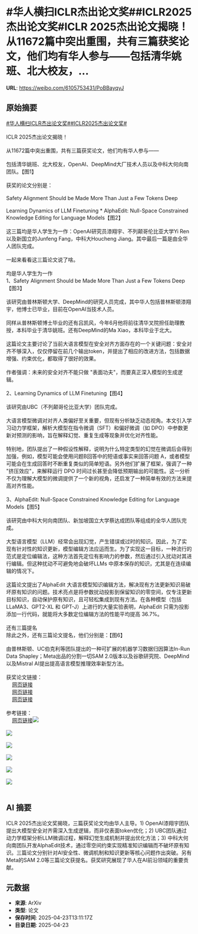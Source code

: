 # #华人横扫ICLR杰出论文奖##ICLR2025杰出论文奖#ICLR 2025杰出论文揭晓！从11672篇中突出重围，共有三篇获奖论文，他们均有华人参与——包括清华姚班、北大校友，...

**URL**: https://weibo.com/6105753431/PoBBayqyJ

## 原始摘要

<a href="https://m.weibo.cn/search?containerid=231522type%3D1%26t%3D10%26q%3D%23%E5%8D%8E%E4%BA%BA%E6%A8%AA%E6%89%ABICLR%E6%9D%B0%E5%87%BA%E8%AE%BA%E6%96%87%E5%A5%96%23&amp;extparam=%23%E5%8D%8E%E4%BA%BA%E6%A8%AA%E6%89%ABICLR%E6%9D%B0%E5%87%BA%E8%AE%BA%E6%96%87%E5%A5%96%23" data-hide=""><span class="surl-text">#华人横扫ICLR杰出论文奖#</span></a><a href="https://m.weibo.cn/search?containerid=231522type%3D1%26t%3D10%26q%3D%23ICLR2025%E6%9D%B0%E5%87%BA%E8%AE%BA%E6%96%87%E5%A5%96%23&amp;extparam=%23ICLR2025%E6%9D%B0%E5%87%BA%E8%AE%BA%E6%96%87%E5%A5%96%23" data-hide=""><span class="surl-text">#ICLR2025杰出论文奖#</span></a><br><br>ICLR 2025杰出论文揭晓！<br><br>从11672篇中突出重围，共有三篇获奖论文，他们均有华人参与——<br><br>包括清华姚班、北大校友，OpenAI、DeepMind大厂技术人员以及中科大何向南团队。【图1】<br><br>获奖的论文分别是：<br><br>Safety Alignment Should be Made More Than Just a Few Tokens Deep<br><br>Learning Dynamics of LLM Finetuning * AlphaEdit: Null-Space Constrained Knowledge Editing for Language Models【图2】<br><br>这三篇均是华人学生为一作：OpenAI研究员漆翔宇、不列颠哥伦比亚大学Yi Ren以及新国立的Junfeng Fang，中科大Houcheng Jiang。其中最后一篇是由全华人团队完成。<br><br>一起来看看这三篇论文说了啥。<br><br>均是华人学生为一作  <br>1、Safety Alignment Should be Made More Than Just a Few Tokens Deep【图3】<br><br>该研究由普林斯顿大学、DeepMind的研究人员完成，其中华人包括普林斯顿漆翔宇，他博士已毕业，目前在OpenAI当技术人员。<br><br>同样从普林斯顿博士毕业的还有吕凯风，今年6月他将前往清华叉院担任助理教授，本科毕业于清华姚班。还有DeepMind的Ma Xiao，本科毕业于北大。<br><br>这篇论文主要讨论了当前大语言模型在安全对齐方面存在的一个关键问题：安全对齐不够深入，仅仅停留在前几个输出token，并提出了相应的改进方法，包括数据增强、约束优化，都取得了很好的效果。<br><br>作者强调：未来的安全对齐不能只做 "表面功夫"，而要真正深入模型的生成逻辑。<br><br>2、Learning Dynamics of LLM Finetuning【图4】<br><br>该研究由UBC（不列颠哥伦比亚大学）团队完成。<br><br>大语言模型微调对对齐人类偏好至关重要，但现有分析缺乏动态视角。本文引入学习动力学框架，解析大模型在指令微调（SFT）和偏好微调（如 DPO）中参数更新对预测的影响，旨在解释幻觉、重复生成等现象并优化对齐性能。<br><br>特别地，团队提出了一种假设性解释，说明为什么特定类型的幻觉在微调后会得到加强，例如，模型可能会使用问题B回答中的短语或事实来回答问题 A，或者模型可能会在生成回答时不断重复类似的简单短语。另外他们扩展了框架，强调了一种 "挤压效应"，来解释运行 DPO 时间过长甚至会降低预期输出的可能性。这一分析不仅为理解大模型的微调提供了一个新的视角，还启发了一种简单有效的方法来提高对齐性能。<br><br>3、AlphaEdit: Null-Space Constrained Knowledge Editing for Language Models【图5】<br><br>该研究由中科大何向南团队、新加坡国立大学蔡达成团队等组成的全华人团队完成。<br><br>大型语言模型（LLM）经常会出现幻觉，产生错误或过时的知识。因此，为了实现有针对性的知识更新，模型编辑方法应运而生。为了实现这一目标，一种流行的范式是定位编辑法，这种方法首先定位有影响力的参数，然后通过引入扰动对其进行编辑。但这种扰动不可避免地会破坏LLMs 中原本保存的知识，尤其是在连续编辑的情况下。<br><br>这篇论文提出了AlphaEdit 大语言模型知识编辑方法，解决现有方法更新知识易破坏原有知识的问题。技术亮点是将参数扰动投影到保留知识的零空间，仅专注更新目标知识，自动保护原有知识，且可轻松集成到现有方法。在各种模型（包括 LLaMA3、GPT2-XL 和 GPT-J）上进行的大量实验表明，AlphaEdit 只需为投影添加一行代码，就能将大多数定位编辑方法的性能平均提高 36.7%。<br><br>还有三篇提名  <br>除此之外，还有三篇论文提名，他们分别是：【图6】<br><br>由普林斯顿、UC伯克利等团队提出的一种可扩展的机器学习数据归因算法In-Run Data Shapley；Meta出品的分割一切SAM 2.0版本以及谷歌研究院、DeepMind以及Mistral AI提出提高语言模型推理效率新型方法。<br><br>获奖论文链接：  <br><a href="https://weibo.cn/sinaurl?u=https%3A%2F%2Farxiv.org%2Fabs%2F2406.05946" data-hide=""><span class="url-icon"><img style="width: 1rem;height: 1rem" src="https://h5.sinaimg.cn/upload/2015/09/25/3/timeline_card_small_web_default.png" referrerpolicy="no-referrer"></span><span class="surl-text">网页链接</span></a>  <br><a href="https://weibo.cn/sinaurl?u=https%3A%2F%2Farxiv.org%2Fabs%2F2407.10490" data-hide=""><span class="url-icon"><img style="width: 1rem;height: 1rem" src="https://h5.sinaimg.cn/upload/2015/09/25/3/timeline_card_small_web_default.png" referrerpolicy="no-referrer"></span><span class="surl-text">网页链接</span></a>  <br><a href="https://weibo.cn/sinaurl?u=https%3A%2F%2Farxiv.org%2Fabs%2F2410.02355" data-hide=""><span class="url-icon"><img style="width: 1rem;height: 1rem" src="https://h5.sinaimg.cn/upload/2015/09/25/3/timeline_card_small_web_default.png" referrerpolicy="no-referrer"></span><span class="surl-text">网页链接</span></a><br><br>参考链接：  <br><a href="https://weibo.cn/sinaurl?u=https%3A%2F%2Fblog.iclr.cc%2F2025%2F04%2F22%2Fannouncing-the-outstanding-paper-awards-at-iclr-2025%2F" data-hide=""><span class="url-icon"><img style="width: 1rem;height: 1rem" src="https://h5.sinaimg.cn/upload/2015/09/25/3/timeline_card_small_web_default.png" referrerpolicy="no-referrer"></span><span class="surl-text">网页链接</span></a><img style="" src="https://tvax1.sinaimg.cn/large/006Fd7o3gy1i0quzio26kj30zk0awwif.jpg" referrerpolicy="no-referrer"><br><br><img style="" src="https://tvax2.sinaimg.cn/large/006Fd7o3gy1i0quzjn1opj30t20k07at.jpg" referrerpolicy="no-referrer"><br><br><img style="" src="https://tvax2.sinaimg.cn/large/006Fd7o3gy1i0quzjw3ojj30wy0k043a.jpg" referrerpolicy="no-referrer"><br><br><img style="" src="https://tvax4.sinaimg.cn/large/006Fd7o3gy1i0quzi3u3nj30zk098taq.jpg" referrerpolicy="no-referrer"><br><br><img style="" src="https://tvax1.sinaimg.cn/large/006Fd7o3gy1i0quziugtyj30zk0bp42b.jpg" referrerpolicy="no-referrer"><br><br><img style="" src="https://tvax4.sinaimg.cn/large/006Fd7o3gy1i0quzk9l8lj30pc0k00z1.jpg" referrerpolicy="no-referrer"><br><br>

## AI 摘要

ICLR 2025杰出论文奖揭晓，三篇获奖论文均由华人主导。1) OpenAI漆翔宇团队提出大模型安全对齐需深入生成逻辑，而非仅表面token优化；2) UBC团队通过动力学框架分析LLM微调过程，解释幻觉生成机制并提出优化方法；3) 中科大何向南团队开发AlphaEdit技术，通过零空间约束实现精准知识编辑而不破坏原有知识。三篇论文分别针对AI安全性、微调机制和知识更新等核心问题作出突破。另有Meta的SAM 2.0等三篇论文获提名。获奖研究展现了华人在AI前沿领域的重要贡献。

## 元数据

- **来源**: ArXiv
- **类型**: 论文
- **保存时间**: 2025-04-23T13:11:17Z
- **目录日期**: 2025-04-23
